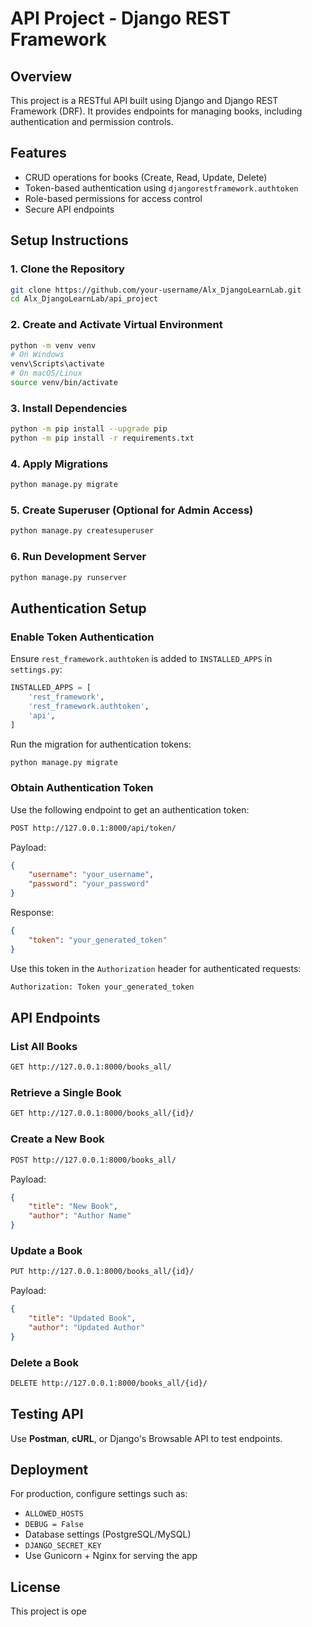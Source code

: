 # API Project - Django REST Framework

## Overview
This project is a RESTful API built using Django and Django REST Framework (DRF). It provides endpoints for managing books, including authentication and permission controls.

## Features
- CRUD operations for books (Create, Read, Update, Delete)
- Token-based authentication using `djangorestframework.authtoken`
- Role-based permissions for access control
- Secure API endpoints

## Setup Instructions

### 1. Clone the Repository
```sh
git clone https://github.com/your-username/Alx_DjangoLearnLab.git
cd Alx_DjangoLearnLab/api_project
```

### 2. Create and Activate Virtual Environment
```sh
python -m venv venv
# On Windows
venv\Scripts\activate
# On macOS/Linux
source venv/bin/activate
```

### 3. Install Dependencies
```sh
python -m pip install --upgrade pip
python -m pip install -r requirements.txt
```

### 4. Apply Migrations
```sh
python manage.py migrate
```

### 5. Create Superuser (Optional for Admin Access)
```sh
python manage.py createsuperuser
```

### 6. Run Development Server
```sh
python manage.py runserver
```

## Authentication Setup

### Enable Token Authentication
Ensure `rest_framework.authtoken` is added to `INSTALLED_APPS` in `settings.py`:
```python
INSTALLED_APPS = [
    'rest_framework',
    'rest_framework.authtoken',
    'api',
]
```
Run the migration for authentication tokens:
```sh
python manage.py migrate
```

### Obtain Authentication Token
Use the following endpoint to get an authentication token:
```sh
POST http://127.0.0.1:8000/api/token/
```
Payload:
```json
{
    "username": "your_username",
    "password": "your_password"
}
```
Response:
```json
{
    "token": "your_generated_token"
}
```

Use this token in the `Authorization` header for authenticated requests:
```sh
Authorization: Token your_generated_token
```

## API Endpoints

### List All Books
```sh
GET http://127.0.0.1:8000/books_all/
```

### Retrieve a Single Book
```sh
GET http://127.0.0.1:8000/books_all/{id}/
```

### Create a New Book
```sh
POST http://127.0.0.1:8000/books_all/
```
Payload:
```json
{
    "title": "New Book",
    "author": "Author Name"
}
```

### Update a Book
```sh
PUT http://127.0.0.1:8000/books_all/{id}/
```
Payload:
```json
{
    "title": "Updated Book",
    "author": "Updated Author"
}
```

### Delete a Book
```sh
DELETE http://127.0.0.1:8000/books_all/{id}/
```

## Testing API
Use **Postman**, **cURL**, or Django's Browsable API to test endpoints.

## Deployment
For production, configure settings such as:
- `ALLOWED_HOSTS`
- `DEBUG = False`
- Database settings (PostgreSQL/MySQL)
- `DJANGO_SECRET_KEY`
- Use Gunicorn + Nginx for serving the app

## License
This project is ope